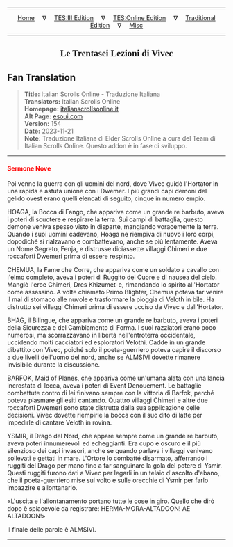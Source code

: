 
---

<!-- Jekyll Page Links -->

<center>
<a href="../../../../../index.html">Home</a>
&emsp;&nabla;&emsp;
<a href="../../../../index-tes3.html">TES:III Edition</a>
&emsp;&nabla;&emsp;
<a href="../../../../index-teso.html">TES:Online Edition</a>
&emsp;&nabla;&emsp;
<a href="../../../../index-traditional.html">Traditional Edition</a>
&emsp;&nabla;&emsp;
<a href="../../../../index-misc.html">Misc</a>
</center>

<!-- Markdown Body Below: -->

---

<center>
<h2><span style="font-family:Georgia">Le Trentasei Lezioni di Vivec</span></h2>
</center>

## Fan Translation

> __Title:__ Italian Scrolls Online - Traduzione Italiana\
> __Translators:__ Italian Scrolls Online\
> __Homepage:__ [italianscrollsonline.it][1]\
> __Alt Page:__ [esoui.com][2]\
> __Version:__ 154\
> __Date:__ 2023-11-21\
> __Note:__ Traduzione Italiana di Elder Scrolls Online a cura del Team di Italian Scrolls Online. Questo addon è in fase di sviluppo.

[1]: http://italianscrollsonline.it/
[2]: https://www.esoui.com/downloads/info2854-ItalianScrollsOnline-TraduzioneItaliana.html

---

#### <span style="color:red">Sermone Nove</span>

Poi venne la guerra con gli uomini del nord, dove Vivec guidò l'Hortator in una rapida e astuta unione con i Dwemer. I più grandi capi demoni del gelido ovest erano quelli elencati di seguito, cinque in numero empio.

HOAGA, la Bocca di Fango, che appariva come un grande re barbuto, aveva i poteri di scuotere e respirare la terra. Sui campi di battaglia, questo demone veniva spesso visto in disparte, mangiando voracemente la terra. Quando i suoi uomini cadevano, Hoaga ne riempiva di nuovo i loro corpi, dopodiché si rialzavano e combattevano, anche se più lentamente. Aveva un Nome Segreto, Fenja, e distrusse diciassette villaggi Chimeri e due roccaforti Dwemeri prima di essere respinto.

CHEMUA, la Fame che Corre, che appariva come un soldato a cavallo con l'elmo completo, aveva i poteri di Ruggito del Cuore e di nausea del cielo. Mangiò l'eroe Chimeri, Dres Khizumet-e, rimandando lo spirito all'Hortator come assassino. A volte chiamato Primo Blighter, Chemua poteva far venire il mal di stomaco alle nuvole e trasformare la pioggia di Veloth in bile. Ha distrutto sei villaggi Chimeri prima di essere ucciso da Vivec e dall'Hortator.

BHAG, il Bilingue, che appariva come un grande re barbuto, aveva i poteri della Sicurezza e del Cambiamento di Forma. I suoi razziatori erano poco numerosi, ma scorrazzavano in libertà nell'entroterra occidentale, uccidendo molti cacciatori ed esploratori Velothi. Cadde in un grande dibattito con Vivec, poiché solo il poeta-guerriero poteva capire il discorso a due livelli dell'uomo del nord, anche se ALMSIVI dovette rimanere invisibile durante la discussione.

BARFOK, Maid of Planes, che appariva come un'umana alata con una lancia incrostata di lecca, aveva i poteri di Event Denouement. Le battaglie combattute contro di lei finivano sempre con la vittoria di Barfok, perché poteva plasmare gli esiti cantando. Quattro villaggi Chimeri e altre due roccaforti Dwemeri sono state distrutte dalla sua applicazione delle decisioni. Vivec dovette riempirle la bocca con il suo dito di latte per impedirle di cantare Veloth in rovina.

YSMIR, il Drago del Nord, che appare sempre come un grande re barbuto, aveva poteri innumerevoli ed echeggianti. Era cupo e oscuro e il più silenzioso dei capi invasori, anche se quando parlava i villaggi venivano sollevati e gettati in mare. L'Ortore lo combatté disarmato, afferrando i ruggiti del Drago per mano fino a far sanguinare la gola del potere di Ysmir. Questi ruggiti furono dati a Vivec per legarli in un telaio d'ascolto d'ebano, che il poeta-guerriero mise sul volto e sulle orecchie di Ysmir per farlo impazzire e allontanarlo.

«L'uscita e l'allontanamento portano tutte le cose in giro. Quello che dirò dopo è spiacevole da registrare: HERMA-MORA-ALTADOON! AE ALTADOON!»

Il finale delle parole è ALMSIVI.

---
